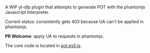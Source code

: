 A WIP yt-dlp plugin that attempts to generate POT with the phantomjs Javascript Interpreter.

Current status: consistently gets 403 because UA can't be applied in phantomjs.

**PR Welcome**: apply UA to requests in phantomjs.

The core code is located in [pot.es5.js](<js/pot.es5.cjs>).
